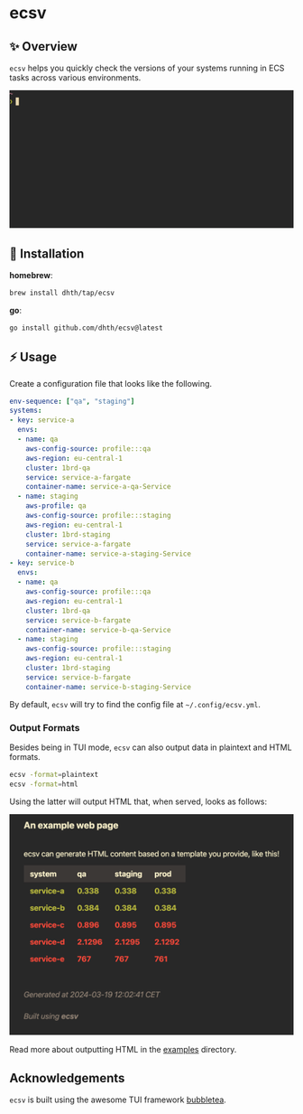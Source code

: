 # ecsv

✨ Overview
---

`ecsv` helps you quickly check the versions of your systems running in ECS tasks
across various environments.

<p align="center">
  <img src="./assets/ecsv.gif?raw=true" alt="Usage" />
</p>


💾 Installation
---

**homebrew**:

```sh
brew install dhth/tap/ecsv
```

**go**:

```sh
go install github.com/dhth/ecsv@latest
```

⚡️ Usage
---

Create a configuration file that looks like the following.

```yaml
env-sequence: ["qa", "staging"]
systems:
- key: service-a
  envs:
  - name: qa
    aws-config-source: profile:::qa
    aws-region: eu-central-1
    cluster: 1brd-qa
    service: service-a-fargate
    container-name: service-a-qa-Service
  - name: staging
    aws-profile: qa
    aws-config-source: profile:::staging
    aws-region: eu-central-1
    cluster: 1brd-staging
    service: service-a-fargate
    container-name: service-a-staging-Service
- key: service-b
  envs:
  - name: qa
    aws-config-source: profile:::qa
    aws-region: eu-central-1
    cluster: 1brd-qa
    service: service-b-fargate
    container-name: service-b-qa-Service
  - name: staging
    aws-config-source: profile:::staging
    aws-region: eu-central-1
    cluster: 1brd-staging
    service: service-b-fargate
    container-name: service-b-staging-Service
```

By default, `ecsv` will try to find the config file at `~/.config/ecsv.yml`.

### Output Formats

Besides being in TUI mode, `ecsv` can also output data in plaintext and HTML
formats.

```bash
ecsv -format=plaintext
ecsv -format=html
```

Using the latter will output HTML that, when served, looks as follows:

<p align="center">
  <img src="./assets/html.png" alt="HTML output" />
</p>

Read more about outputting HTML in the [examples](./examples/html_template)
directory.

Acknowledgements
---

`ecsv` is built using the awesome TUI framework [bubbletea][1].

[1]: https://github.com/charmbracelet/bubbletea
